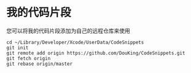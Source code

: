# 我的代码片段

您可以将我的代码片段添加为自己的远程仓库来使用

```
cd ~/Library/Developer/Xcode/UserData/CodeSnippets
git init
git remote add origin https://github.com/DouKing/CodeSnippets.git
git fetch origin
git rebase origin/master
```
